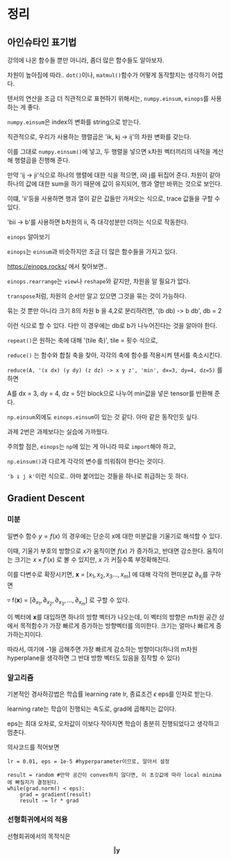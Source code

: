# 정리


## 아인슈타인 표기법

강의에 나온 함수들 뿐만 아니라, 좀더 많은 함수들도 알아보자.

차원이 높아짐에 따라.. `dot()`이나, `matmul()`함수가 어떻게 동작할지는 생각하기 어렵다.

텐서의 연산을 조금 더 직관적으로 표현하기 위해서는, `numpy.einsum`, `einops`를 사용하는 게 좋다.

`numpy.einsum`은 index의 변화를 string으로 받는다.

직관적으로, 우리가 사용하는 행렬곱은 'ik, kj -> ij'의 차원 변화를 갖는다.

이를 그대로 `numpy.einsum()`에 넣고, 두 행렬을 넣으면 `k`차원 벡터끼리의 내적을 계산해 행렬곱을 진행해 준다.

만약 'ij -> ji'식으로 하나의 행렬에 대한 식을 적으면, i와 j를 뒤집어 준다. 차원이 같아 하나의 값에 대한 sum을 하기 때문에 값이 유지되어, 행과 열만 바뀌는 것으로 보인다.

이떄, 'ii'등을 사용하면 행과 열이 같은 값들만 가져오는 식으로, trace 값들을 구할 수 있다.

'bii -> b'를 사용하면 b차원의 ii, 즉 대각성분만 더하는 식으로 작동한다.

`einops` 알아보기

`einops`는 `einsum`과 비슷하지만 조금 더 많은 함수들을 가지고 있다.

https://einops.rocks/ 에서 찾아보면..

`einops.rearrange`는 `view`나 `reshape`와 같지만, 차원을 알 필요가 없다.

`transpose`처럼, 차원의 순서만 알고 있으면 그것을 묶는 것이 가능하다.

묶는 것 뿐만 아니라 크기 8의 차원 b 을 4,2로 분리하려면, '(b db) -> b db', db = 2

이런 식으로 할 수 있다. 다만 이 경우에는 db로 b가 나누어진다는 것을 알아야 한다.

`repeat()`은 원하는 축에 대해 '(tile 축)', tile = 횟수 식으로,

`reduce()` 는 함수와 합칠 축을 찾아, 각각의 축에 함수를 적용시켜 텐서를 축소시킨다.

`reduce(A, '(x dx) (y dy) (z dz) -> x y z', 'min', dx=3, dy=4, dz=5)` 를 하면

A를 dx = 3, dy = 4, dz = 5인 block으로 나누어 min값을 넣은 tensor를 반환해 준다.

`np.einsum`외에도 `einops.einsum`이 있는 것 같다. 아마 같은 동작인듯 싶다.

과제 2번은 과제보다는 실습에 가까웠다.

주의할 점은, `einops`는 `np`에 있는 게 아니라 따로 `import`해야 하고,

`np.einsum()`과 다르게 각각의 변수를 띄워줘야 한다는 것이다.

`'b i j k'`이런 식으로.. 아마 붙어있는 것들을 하나로 취급하는 듯 하다.

## Gradient Descent

### 미분

일변수 함수 $y = f(x)$ 의 경우에는 단순히 x에 대한 미분값을 기울기로 해석할 수 있다.

이때, 기울기 부호의 방향으로 $x$가 움직이면 $f(x)$ 가 증가하고, 반대면 감소한다. 움직이는 크기는 $x \times f'(x)$ 로 볼 수 있지만, $x$ 가 커질수록 부정확해진다.

이를 다변수로 확장시키면,  **x** = $[x_1,x_2,x_3...,x_m]$ 에 대해 각각의 편미분값 $\partial_{x_i}$를 구하면

$\triangledown$ f(**x**) = $[\partial_{x_1},\partial_{x_2},\partial_{x_3},...,\partial_{x_m}]$ 로 구할 수 있다.

이 벡터에 **x**를 대입하면 하나의 방향 벡터가 나오는데, 이 벡터의 방향은 m차원 공간 상에서 목적함수가 가장 빠르게 증가하는 방향벡터를 의미한다. 크기는 얼마나 빠르게 증가하는지이다.

따라서, 여기에 -1을 곱해주면 가장 빠르게 감소하는 방향이다(하나의 m차원 hyperplane을 생각하면 그 반대 방향 벡터도 있음을 짐작할 수 있다)

### 알고리즘

기본적인 경사하강법은 학습률 learning rate lr, 종료조건 $\epsilon$ eps를 인자로 받는다.

learning rate는 학습이 진행되는 속도로, grad에 곱해지는 값이다. 

eps는 최대 오차로, 오차값이 이보다 작아지면 학습이 충분히 진행되었다고 생각하고 멈춘다.

의사코드를 적어보면

```
lr = 0.01, eps = 1e-5 #hyperparameter이므로, 알아서 설정

result = random #만약 공간이 convex하지 않다면, 이 초깃값에 따라 local minima에 빠질지가 결정된다.
while(grad.norm() < eps):
    grad = gradient(result)
    result -= lr * grad 
```

### 선형회귀에서의 적용

선형회귀에서의 목적식은

$$ \Vert \mathbf{y} $$ 
